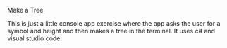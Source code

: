 Make a Tree

This is just a little console app exercise where the app asks the user for a symbol and height and then makes a tree in the terminal.
It uses c# and visual studio code.